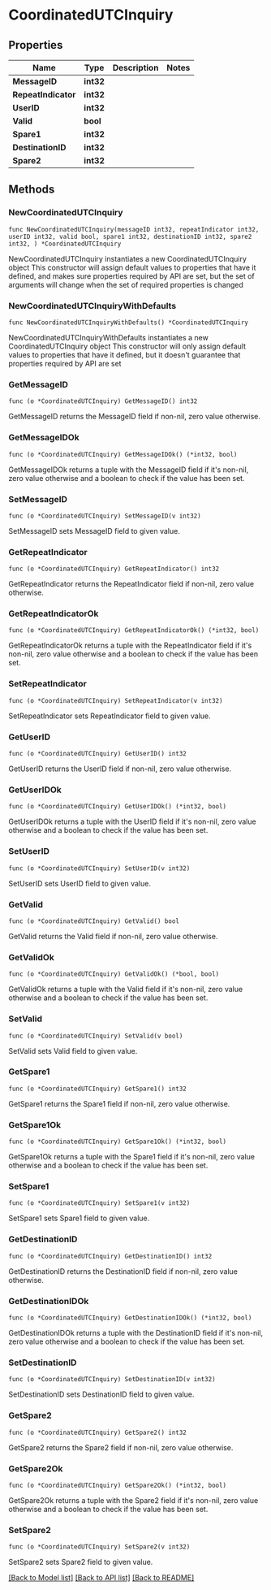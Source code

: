# CoordinatedUTCInquiry

## Properties

Name | Type | Description | Notes
------------ | ------------- | ------------- | -------------
**MessageID** | **int32** |  | 
**RepeatIndicator** | **int32** |  | 
**UserID** | **int32** |  | 
**Valid** | **bool** |  | 
**Spare1** | **int32** |  | 
**DestinationID** | **int32** |  | 
**Spare2** | **int32** |  | 

## Methods

### NewCoordinatedUTCInquiry

`func NewCoordinatedUTCInquiry(messageID int32, repeatIndicator int32, userID int32, valid bool, spare1 int32, destinationID int32, spare2 int32, ) *CoordinatedUTCInquiry`

NewCoordinatedUTCInquiry instantiates a new CoordinatedUTCInquiry object
This constructor will assign default values to properties that have it defined,
and makes sure properties required by API are set, but the set of arguments
will change when the set of required properties is changed

### NewCoordinatedUTCInquiryWithDefaults

`func NewCoordinatedUTCInquiryWithDefaults() *CoordinatedUTCInquiry`

NewCoordinatedUTCInquiryWithDefaults instantiates a new CoordinatedUTCInquiry object
This constructor will only assign default values to properties that have it defined,
but it doesn't guarantee that properties required by API are set

### GetMessageID

`func (o *CoordinatedUTCInquiry) GetMessageID() int32`

GetMessageID returns the MessageID field if non-nil, zero value otherwise.

### GetMessageIDOk

`func (o *CoordinatedUTCInquiry) GetMessageIDOk() (*int32, bool)`

GetMessageIDOk returns a tuple with the MessageID field if it's non-nil, zero value otherwise
and a boolean to check if the value has been set.

### SetMessageID

`func (o *CoordinatedUTCInquiry) SetMessageID(v int32)`

SetMessageID sets MessageID field to given value.


### GetRepeatIndicator

`func (o *CoordinatedUTCInquiry) GetRepeatIndicator() int32`

GetRepeatIndicator returns the RepeatIndicator field if non-nil, zero value otherwise.

### GetRepeatIndicatorOk

`func (o *CoordinatedUTCInquiry) GetRepeatIndicatorOk() (*int32, bool)`

GetRepeatIndicatorOk returns a tuple with the RepeatIndicator field if it's non-nil, zero value otherwise
and a boolean to check if the value has been set.

### SetRepeatIndicator

`func (o *CoordinatedUTCInquiry) SetRepeatIndicator(v int32)`

SetRepeatIndicator sets RepeatIndicator field to given value.


### GetUserID

`func (o *CoordinatedUTCInquiry) GetUserID() int32`

GetUserID returns the UserID field if non-nil, zero value otherwise.

### GetUserIDOk

`func (o *CoordinatedUTCInquiry) GetUserIDOk() (*int32, bool)`

GetUserIDOk returns a tuple with the UserID field if it's non-nil, zero value otherwise
and a boolean to check if the value has been set.

### SetUserID

`func (o *CoordinatedUTCInquiry) SetUserID(v int32)`

SetUserID sets UserID field to given value.


### GetValid

`func (o *CoordinatedUTCInquiry) GetValid() bool`

GetValid returns the Valid field if non-nil, zero value otherwise.

### GetValidOk

`func (o *CoordinatedUTCInquiry) GetValidOk() (*bool, bool)`

GetValidOk returns a tuple with the Valid field if it's non-nil, zero value otherwise
and a boolean to check if the value has been set.

### SetValid

`func (o *CoordinatedUTCInquiry) SetValid(v bool)`

SetValid sets Valid field to given value.


### GetSpare1

`func (o *CoordinatedUTCInquiry) GetSpare1() int32`

GetSpare1 returns the Spare1 field if non-nil, zero value otherwise.

### GetSpare1Ok

`func (o *CoordinatedUTCInquiry) GetSpare1Ok() (*int32, bool)`

GetSpare1Ok returns a tuple with the Spare1 field if it's non-nil, zero value otherwise
and a boolean to check if the value has been set.

### SetSpare1

`func (o *CoordinatedUTCInquiry) SetSpare1(v int32)`

SetSpare1 sets Spare1 field to given value.


### GetDestinationID

`func (o *CoordinatedUTCInquiry) GetDestinationID() int32`

GetDestinationID returns the DestinationID field if non-nil, zero value otherwise.

### GetDestinationIDOk

`func (o *CoordinatedUTCInquiry) GetDestinationIDOk() (*int32, bool)`

GetDestinationIDOk returns a tuple with the DestinationID field if it's non-nil, zero value otherwise
and a boolean to check if the value has been set.

### SetDestinationID

`func (o *CoordinatedUTCInquiry) SetDestinationID(v int32)`

SetDestinationID sets DestinationID field to given value.


### GetSpare2

`func (o *CoordinatedUTCInquiry) GetSpare2() int32`

GetSpare2 returns the Spare2 field if non-nil, zero value otherwise.

### GetSpare2Ok

`func (o *CoordinatedUTCInquiry) GetSpare2Ok() (*int32, bool)`

GetSpare2Ok returns a tuple with the Spare2 field if it's non-nil, zero value otherwise
and a boolean to check if the value has been set.

### SetSpare2

`func (o *CoordinatedUTCInquiry) SetSpare2(v int32)`

SetSpare2 sets Spare2 field to given value.



[[Back to Model list]](../README.md#documentation-for-models) [[Back to API list]](../README.md#documentation-for-api-endpoints) [[Back to README]](../README.md)


